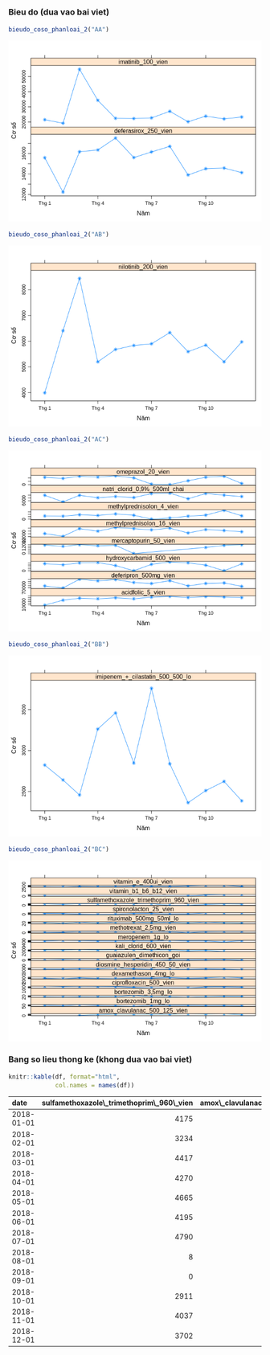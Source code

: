 ### Bieu do (dua vao bai viet)

``` r
bieudo_coso_phanloai_2("AA")
```

![](3.2.2.2.Xac_dinh_thoi_diem_tang_giam_sd_hoatchat_sd_nhieu_nam_2018_files/figure-markdown_github/bieudo-1.png)

``` r
bieudo_coso_phanloai_2("AB")
```

![](3.2.2.2.Xac_dinh_thoi_diem_tang_giam_sd_hoatchat_sd_nhieu_nam_2018_files/figure-markdown_github/bieudo-2.png)

``` r
bieudo_coso_phanloai_2("AC")
```

![](3.2.2.2.Xac_dinh_thoi_diem_tang_giam_sd_hoatchat_sd_nhieu_nam_2018_files/figure-markdown_github/bieudo-3.png)

``` r
bieudo_coso_phanloai_2("BB")
```

![](3.2.2.2.Xac_dinh_thoi_diem_tang_giam_sd_hoatchat_sd_nhieu_nam_2018_files/figure-markdown_github/bieudo-4.png)

``` r
bieudo_coso_phanloai_2("BC")
```

![](3.2.2.2.Xac_dinh_thoi_diem_tang_giam_sd_hoatchat_sd_nhieu_nam_2018_files/figure-markdown_github/bieudo-5.png)

### Bang so lieu thong ke (khong dua vao bai viet)

``` r
knitr::kable(df, format="html", 
             col.names = names(df))
```

<table>
<thead>
<tr>
<th style="text-align:left;">
date
</th>
<th style="text-align:right;">
sulfamethoxazole\_trimethoprim\_960\_vien
</th>
<th style="text-align:right;">
amox\_clavulanac\_500\_125\_vien
</th>
<th style="text-align:right;">
ciprofloxacin\_500\_vien
</th>
<th style="text-align:right;">
imipenem\_+\_cilastatin\_500\_500\_lo
</th>
<th style="text-align:right;">
meropenem\_1g\_lo
</th>
<th style="text-align:right;">
natri\_clorid\_0,9%\_500ml\_chai
</th>
<th style="text-align:right;">
kali\_clorid\_600\_vien
</th>
<th style="text-align:right;">
vitamin\_b1\_b6\_b12\_vien
</th>
<th style="text-align:right;">
vitamin\_e\_400ui\_vien
</th>
<th style="text-align:right;">
spironolacton\_25\_vien
</th>
<th style="text-align:right;">
methylprednisolon\_16\_vien
</th>
<th style="text-align:right;">
methylprednisolon\_4\_vien
</th>
<th style="text-align:right;">
dexamethason\_4mg\_lo
</th>
<th style="text-align:right;">
deferipron\_500mg\_vien
</th>
<th style="text-align:right;">
acidfolic\_5\_vien
</th>
<th style="text-align:right;">
deferasirox\_250\_vien
</th>
<th style="text-align:right;">
omeprazol\_20\_vien
</th>
<th style="text-align:right;">
guaiazulen\_dimethicon\_goi
</th>
<th style="text-align:right;">
diosmine\_hesperidin\_450\_50\_vien
</th>
<th style="text-align:right;">
hydroxycarbamid\_500\_vien
</th>
<th style="text-align:right;">
imatinib\_100\_vien
</th>
<th style="text-align:right;">
mercaptopurin\_50\_vien
</th>
<th style="text-align:right;">
nilotinib\_200\_vien
</th>
<th style="text-align:right;">
methotrexat\_2,5mg\_vien
</th>
<th style="text-align:right;">
bortezomib\_1mg\_lo
</th>
<th style="text-align:right;">
bortezomib\_3,5mg\_lo
</th>
<th style="text-align:right;">
rituximab\_500mg\_50ml\_lo
</th>
</tr>
</thead>
<tbody>
<tr>
<td style="text-align:left;">
2018-01-01
</td>
<td style="text-align:right;">
4175
</td>
<td style="text-align:right;">
NA
</td>
<td style="text-align:right;">
4478
</td>
<td style="text-align:right;">
2822
</td>
<td style="text-align:right;">
752
</td>
<td style="text-align:right;">
6984
</td>
<td style="text-align:right;">
4060
</td>
<td style="text-align:right;">
39
</td>
<td style="text-align:right;">
2800
</td>
<td style="text-align:right;">
7114
</td>
<td style="text-align:right;">
14168.0
</td>
<td style="text-align:right;">
13089
</td>
<td style="text-align:right;">
2724
</td>
<td style="text-align:right;">
74370
</td>
<td style="text-align:right;">
7852
</td>
<td style="text-align:right;">
15591
</td>
<td style="text-align:right;">
10857
</td>
<td style="text-align:right;">
5795
</td>
<td style="text-align:right;">
3477
</td>
<td style="text-align:right;">
37019
</td>
<td style="text-align:right;">
21509
</td>
<td style="text-align:right;">
11387
</td>
<td style="text-align:right;">
3992
</td>
<td style="text-align:right;">
726
</td>
<td style="text-align:right;">
168
</td>
<td style="text-align:right;">
30
</td>
<td style="text-align:right;">
34
</td>
</tr>
<tr>
<td style="text-align:left;">
2018-02-01
</td>
<td style="text-align:right;">
3234
</td>
<td style="text-align:right;">
NA
</td>
<td style="text-align:right;">
3715
</td>
<td style="text-align:right;">
2640
</td>
<td style="text-align:right;">
996
</td>
<td style="text-align:right;">
5785
</td>
<td style="text-align:right;">
3950
</td>
<td style="text-align:right;">
NA
</td>
<td style="text-align:right;">
2582
</td>
<td style="text-align:right;">
6311
</td>
<td style="text-align:right;">
12192.0
</td>
<td style="text-align:right;">
12029
</td>
<td style="text-align:right;">
2060
</td>
<td style="text-align:right;">
69407
</td>
<td style="text-align:right;">
36096
</td>
<td style="text-align:right;">
12215
</td>
<td style="text-align:right;">
9243
</td>
<td style="text-align:right;">
4123
</td>
<td style="text-align:right;">
3365
</td>
<td style="text-align:right;">
30798
</td>
<td style="text-align:right;">
19150
</td>
<td style="text-align:right;">
9743
</td>
<td style="text-align:right;">
6409
</td>
<td style="text-align:right;">
1686
</td>
<td style="text-align:right;">
102
</td>
<td style="text-align:right;">
23
</td>
<td style="text-align:right;">
17
</td>
</tr>
<tr>
<td style="text-align:left;">
2018-03-01
</td>
<td style="text-align:right;">
4417
</td>
<td style="text-align:right;">
0
</td>
<td style="text-align:right;">
4120
</td>
<td style="text-align:right;">
2456
</td>
<td style="text-align:right;">
930
</td>
<td style="text-align:right;">
6981
</td>
<td style="text-align:right;">
4788
</td>
<td style="text-align:right;">
NA
</td>
<td style="text-align:right;">
3381
</td>
<td style="text-align:right;">
1970
</td>
<td style="text-align:right;">
17693.0
</td>
<td style="text-align:right;">
17907
</td>
<td style="text-align:right;">
3179
</td>
<td style="text-align:right;">
90882
</td>
<td style="text-align:right;">
47341
</td>
<td style="text-align:right;">
16177
</td>
<td style="text-align:right;">
12453
</td>
<td style="text-align:right;">
5481
</td>
<td style="text-align:right;">
4418
</td>
<td style="text-align:right;">
40808
</td>
<td style="text-align:right;">
54921
</td>
<td style="text-align:right;">
11754
</td>
<td style="text-align:right;">
8441
</td>
<td style="text-align:right;">
5641
</td>
<td style="text-align:right;">
207
</td>
<td style="text-align:right;">
32
</td>
<td style="text-align:right;">
39
</td>
</tr>
<tr>
<td style="text-align:left;">
2018-04-01
</td>
<td style="text-align:right;">
4270
</td>
<td style="text-align:right;">
2721
</td>
<td style="text-align:right;">
3970
</td>
<td style="text-align:right;">
3263
</td>
<td style="text-align:right;">
785
</td>
<td style="text-align:right;">
6537
</td>
<td style="text-align:right;">
4067
</td>
<td style="text-align:right;">
NA
</td>
<td style="text-align:right;">
2982
</td>
<td style="text-align:right;">
0
</td>
<td style="text-align:right;">
15872.0
</td>
<td style="text-align:right;">
15096
</td>
<td style="text-align:right;">
2424
</td>
<td style="text-align:right;">
86677
</td>
<td style="text-align:right;">
43984
</td>
<td style="text-align:right;">
16353
</td>
<td style="text-align:right;">
11206
</td>
<td style="text-align:right;">
5797
</td>
<td style="text-align:right;">
3907
</td>
<td style="text-align:right;">
42786
</td>
<td style="text-align:right;">
34318
</td>
<td style="text-align:right;">
10453
</td>
<td style="text-align:right;">
5196
</td>
<td style="text-align:right;">
5224
</td>
<td style="text-align:right;">
136
</td>
<td style="text-align:right;">
28
</td>
<td style="text-align:right;">
25
</td>
</tr>
<tr>
<td style="text-align:left;">
2018-05-01
</td>
<td style="text-align:right;">
4665
</td>
<td style="text-align:right;">
4113
</td>
<td style="text-align:right;">
3661
</td>
<td style="text-align:right;">
3459
</td>
<td style="text-align:right;">
739
</td>
<td style="text-align:right;">
6755
</td>
<td style="text-align:right;">
4449
</td>
<td style="text-align:right;">
NA
</td>
<td style="text-align:right;">
3072
</td>
<td style="text-align:right;">
841
</td>
<td style="text-align:right;">
18459.0
</td>
<td style="text-align:right;">
21540
</td>
<td style="text-align:right;">
2190
</td>
<td style="text-align:right;">
89993
</td>
<td style="text-align:right;">
49358
</td>
<td style="text-align:right;">
17521
</td>
<td style="text-align:right;">
12982
</td>
<td style="text-align:right;">
5994
</td>
<td style="text-align:right;">
6080
</td>
<td style="text-align:right;">
27355
</td>
<td style="text-align:right;">
22413
</td>
<td style="text-align:right;">
11026
</td>
<td style="text-align:right;">
5679
</td>
<td style="text-align:right;">
5673
</td>
<td style="text-align:right;">
72
</td>
<td style="text-align:right;">
46
</td>
<td style="text-align:right;">
39
</td>
</tr>
<tr>
<td style="text-align:left;">
2018-06-01
</td>
<td style="text-align:right;">
4195
</td>
<td style="text-align:right;">
4094
</td>
<td style="text-align:right;">
2452
</td>
<td style="text-align:right;">
2846
</td>
<td style="text-align:right;">
830
</td>
<td style="text-align:right;">
6574
</td>
<td style="text-align:right;">
4613
</td>
<td style="text-align:right;">
NA
</td>
<td style="text-align:right;">
3839
</td>
<td style="text-align:right;">
7356
</td>
<td style="text-align:right;">
17665.0
</td>
<td style="text-align:right;">
15933
</td>
<td style="text-align:right;">
2870
</td>
<td style="text-align:right;">
82803
</td>
<td style="text-align:right;">
43886
</td>
<td style="text-align:right;">
15608
</td>
<td style="text-align:right;">
10022
</td>
<td style="text-align:right;">
5533
</td>
<td style="text-align:right;">
3957
</td>
<td style="text-align:right;">
240
</td>
<td style="text-align:right;">
22261
</td>
<td style="text-align:right;">
11
</td>
<td style="text-align:right;">
5834
</td>
<td style="text-align:right;">
5726
</td>
<td style="text-align:right;">
21
</td>
<td style="text-align:right;">
93
</td>
<td style="text-align:right;">
39
</td>
</tr>
<tr>
<td style="text-align:left;">
2018-07-01
</td>
<td style="text-align:right;">
4790
</td>
<td style="text-align:right;">
3875
</td>
<td style="text-align:right;">
1003
</td>
<td style="text-align:right;">
3761
</td>
<td style="text-align:right;">
703
</td>
<td style="text-align:right;">
7284
</td>
<td style="text-align:right;">
3842
</td>
<td style="text-align:right;">
NA
</td>
<td style="text-align:right;">
3367
</td>
<td style="text-align:right;">
7107
</td>
<td style="text-align:right;">
16804.5
</td>
<td style="text-align:right;">
2
</td>
<td style="text-align:right;">
2861
</td>
<td style="text-align:right;">
80311
</td>
<td style="text-align:right;">
53224
</td>
<td style="text-align:right;">
16159
</td>
<td style="text-align:right;">
905
</td>
<td style="text-align:right;">
7
</td>
<td style="text-align:right;">
2813
</td>
<td style="text-align:right;">
33622
</td>
<td style="text-align:right;">
22705
</td>
<td style="text-align:right;">
NA
</td>
<td style="text-align:right;">
5898
</td>
<td style="text-align:right;">
5880
</td>
<td style="text-align:right;">
123
</td>
<td style="text-align:right;">
45
</td>
<td style="text-align:right;">
31
</td>
</tr>
<tr>
<td style="text-align:left;">
2018-08-01
</td>
<td style="text-align:right;">
8
</td>
<td style="text-align:right;">
3800
</td>
<td style="text-align:right;">
NA
</td>
<td style="text-align:right;">
2837
</td>
<td style="text-align:right;">
985
</td>
<td style="text-align:right;">
7377
</td>
<td style="text-align:right;">
4056
</td>
<td style="text-align:right;">
NA
</td>
<td style="text-align:right;">
3263
</td>
<td style="text-align:right;">
2496
</td>
<td style="text-align:right;">
18058.0
</td>
<td style="text-align:right;">
4386
</td>
<td style="text-align:right;">
3412
</td>
<td style="text-align:right;">
87220
</td>
<td style="text-align:right;">
57304
</td>
<td style="text-align:right;">
16710
</td>
<td style="text-align:right;">
76
</td>
<td style="text-align:right;">
1865
</td>
<td style="text-align:right;">
2773
</td>
<td style="text-align:right;">
45723
</td>
<td style="text-align:right;">
27057
</td>
<td style="text-align:right;">
NA
</td>
<td style="text-align:right;">
6332
</td>
<td style="text-align:right;">
4442
</td>
<td style="text-align:right;">
147
</td>
<td style="text-align:right;">
37
</td>
<td style="text-align:right;">
37
</td>
</tr>
<tr>
<td style="text-align:left;">
2018-09-01
</td>
<td style="text-align:right;">
0
</td>
<td style="text-align:right;">
4486
</td>
<td style="text-align:right;">
931
</td>
<td style="text-align:right;">
2362
</td>
<td style="text-align:right;">
767
</td>
<td style="text-align:right;">
6349
</td>
<td style="text-align:right;">
2607
</td>
<td style="text-align:right;">
60
</td>
<td style="text-align:right;">
3852
</td>
<td style="text-align:right;">
3630
</td>
<td style="text-align:right;">
14588.0
</td>
<td style="text-align:right;">
12057
</td>
<td style="text-align:right;">
2578
</td>
<td style="text-align:right;">
74455
</td>
<td style="text-align:right;">
50793
</td>
<td style="text-align:right;">
13897
</td>
<td style="text-align:right;">
5847
</td>
<td style="text-align:right;">
1948
</td>
<td style="text-align:right;">
2792
</td>
<td style="text-align:right;">
41530
</td>
<td style="text-align:right;">
20149
</td>
<td style="text-align:right;">
NA
</td>
<td style="text-align:right;">
5592
</td>
<td style="text-align:right;">
125
</td>
<td style="text-align:right;">
148
</td>
<td style="text-align:right;">
18
</td>
<td style="text-align:right;">
27
</td>
</tr>
<tr>
<td style="text-align:left;">
2018-10-01
</td>
<td style="text-align:right;">
2911
</td>
<td style="text-align:right;">
4050
</td>
<td style="text-align:right;">
3308
</td>
<td style="text-align:right;">
2510
</td>
<td style="text-align:right;">
790
</td>
<td style="text-align:right;">
7306
</td>
<td style="text-align:right;">
3265
</td>
<td style="text-align:right;">
11841
</td>
<td style="text-align:right;">
4493
</td>
<td style="text-align:right;">
9101
</td>
<td style="text-align:right;">
17005.5
</td>
<td style="text-align:right;">
16335
</td>
<td style="text-align:right;">
3080
</td>
<td style="text-align:right;">
80510
</td>
<td style="text-align:right;">
56621
</td>
<td style="text-align:right;">
14515
</td>
<td style="text-align:right;">
10961
</td>
<td style="text-align:right;">
2684
</td>
<td style="text-align:right;">
3781
</td>
<td style="text-align:right;">
29127
</td>
<td style="text-align:right;">
23867
</td>
<td style="text-align:right;">
8177
</td>
<td style="text-align:right;">
5846
</td>
<td style="text-align:right;">
4346
</td>
<td style="text-align:right;">
122
</td>
<td style="text-align:right;">
44
</td>
<td style="text-align:right;">
39
</td>
</tr>
<tr>
<td style="text-align:left;">
2018-11-01
</td>
<td style="text-align:right;">
4037
</td>
<td style="text-align:right;">
4592
</td>
<td style="text-align:right;">
3373
</td>
<td style="text-align:right;">
2622
</td>
<td style="text-align:right;">
410
</td>
<td style="text-align:right;">
7002
</td>
<td style="text-align:right;">
1786
</td>
<td style="text-align:right;">
15062
</td>
<td style="text-align:right;">
4489
</td>
<td style="text-align:right;">
9443
</td>
<td style="text-align:right;">
16356.0
</td>
<td style="text-align:right;">
36330
</td>
<td style="text-align:right;">
3955
</td>
<td style="text-align:right;">
81735
</td>
<td style="text-align:right;">
54350
</td>
<td style="text-align:right;">
14577
</td>
<td style="text-align:right;">
12523
</td>
<td style="text-align:right;">
3470
</td>
<td style="text-align:right;">
3313
</td>
<td style="text-align:right;">
212
</td>
<td style="text-align:right;">
22031
</td>
<td style="text-align:right;">
11002
</td>
<td style="text-align:right;">
5200
</td>
<td style="text-align:right;">
5653
</td>
<td style="text-align:right;">
129
</td>
<td style="text-align:right;">
65
</td>
<td style="text-align:right;">
31
</td>
</tr>
<tr>
<td style="text-align:left;">
2018-12-01
</td>
<td style="text-align:right;">
3702
</td>
<td style="text-align:right;">
2711
</td>
<td style="text-align:right;">
3004
</td>
<td style="text-align:right;">
2385
</td>
<td style="text-align:right;">
891
</td>
<td style="text-align:right;">
6760
</td>
<td style="text-align:right;">
NA
</td>
<td style="text-align:right;">
15670
</td>
<td style="text-align:right;">
3421
</td>
<td style="text-align:right;">
9300
</td>
<td style="text-align:right;">
15434.0
</td>
<td style="text-align:right;">
13510
</td>
<td style="text-align:right;">
3120
</td>
<td style="text-align:right;">
73351
</td>
<td style="text-align:right;">
50332
</td>
<td style="text-align:right;">
14130
</td>
<td style="text-align:right;">
1750
</td>
<td style="text-align:right;">
1124
</td>
<td style="text-align:right;">
2208
</td>
<td style="text-align:right;">
36177
</td>
<td style="text-align:right;">
23278
</td>
<td style="text-align:right;">
11666
</td>
<td style="text-align:right;">
5972
</td>
<td style="text-align:right;">
5439
</td>
<td style="text-align:right;">
60
</td>
<td style="text-align:right;">
61
</td>
<td style="text-align:right;">
24
</td>
</tr>
</tbody>
</table>
